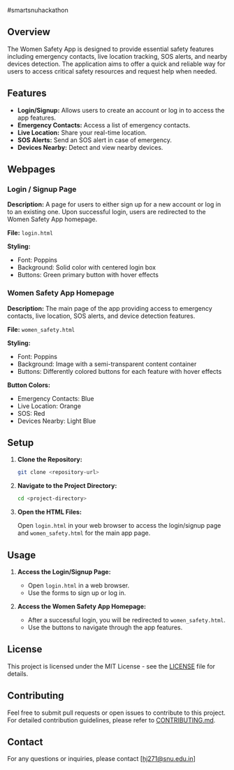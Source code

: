 #smartsnuhackathon

## Overview

The Women Safety App is designed to provide essential safety features including emergency contacts, live location tracking, SOS alerts, and nearby devices detection. The application aims to offer a quick and reliable way for users to access critical safety resources and request help when needed.

## Features

- **Login/Signup:** Allows users to create an account or log in to access the app features.
- **Emergency Contacts:** Access a list of emergency contacts.
- **Live Location:** Share your real-time location.
- **SOS Alerts:** Send an SOS alert in case of emergency.
- **Devices Nearby:** Detect and view nearby devices.

## Webpages

### Login / Signup Page

**Description:**
A page for users to either sign up for a new account or log in to an existing one. Upon successful login, users are redirected to the Women Safety App homepage.

**File:** `login.html`

**Styling:**
- Font: Poppins
- Background: Solid color with centered login box
- Buttons: Green primary button with hover effects

### Women Safety App Homepage

**Description:**
The main page of the app providing access to emergency contacts, live location, SOS alerts, and device detection features.

**File:** `women_safety.html`

**Styling:**
- Font: Poppins
- Background: Image with a semi-transparent content container
- Buttons: Differently colored buttons for each feature with hover effects

**Button Colors:**
- Emergency Contacts: Blue
- Live Location: Orange
- SOS: Red
- Devices Nearby: Light Blue

## Setup

1. **Clone the Repository:**

    ```bash
    git clone <repository-url>
    ```

2. **Navigate to the Project Directory:**

    ```bash
    cd <project-directory>
    ```

3. **Open the HTML Files:**

    Open `login.html` in your web browser to access the login/signup page and `women_safety.html` for the main app page.

## Usage

1. **Access the Login/Signup Page:**

    - Open `login.html` in a web browser.
    - Use the forms to sign up or log in.

2. **Access the Women Safety App Homepage:**

    - After a successful login, you will be redirected to `women_safety.html`.
    - Use the buttons to navigate through the app features.

## License

This project is licensed under the MIT License - see the [LICENSE](LICENSE) file for details.

## Contributing

Feel free to submit pull requests or open issues to contribute to this project. For detailed contribution guidelines, please refer to [CONTRIBUTING.md](CONTRIBUTING.md).

## Contact

For any questions or inquiries, please contact [hj271@snu.edu.in]
